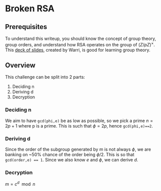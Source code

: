 # Broken RSA
## Prerequisites
To understand this writeup, you should know the concept of group theory, group orders, and understand how RSA operates on the group of $(Z/pZ)^\times$. This [deck of slides](https://docs.google.com/presentation/d/1FKFo3BMrPr8ij0Avz7o_8JARnh4OiPCUNsN0VAIFnsk), created by Warri, is good for learning group theory. 
## Overview
This challenge can be split into 2 parts:
1. Deciding n
2. Deriving d
3. Decryption
### Deciding n
We aim to have `gcd(phi,e)` be as low as possible, so we pick a prime $n=2p+1$ where p is a prime. This is such that $\phi=2p$, hence `gcd(phi,e)==2`.

### Deriving d
Since the order of the subgroup generated by m is not always $\phi$, we are banking on ~50% chance of the order being $\phi/2$. This is so that `gcd(order,e) == 1`. Since we also know $e$ and $\phi$, we can derive $d$.

### Decryption
$m = c^d \mod n$